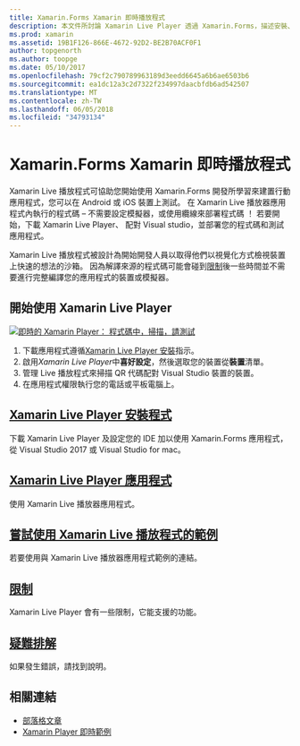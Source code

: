 ```yaml
---
title: Xamarin.Forms Xamarin 即時播放程式
description: 本文件所討論 Xamarin Live Player 透過 Xamarin.Forms，描述安裝、 Xamarin Live 播放器應用程式、 範例搭配 Xamarin Live 播放程式，限制，並進行疑難排解。
ms.prod: xamarin
ms.assetid: 19B1F126-866E-4672-92D2-BE2B70ACF0F1
author: topgenorth
ms.author: toopge
ms.date: 05/10/2017
ms.openlocfilehash: 79cf2c790789963189d3eedd6645a6b6ae6503b6
ms.sourcegitcommit: ea1dc12a3c2d7322f234997daacbfdb6ad542507
ms.translationtype: MT
ms.contentlocale: zh-TW
ms.lasthandoff: 06/05/2018
ms.locfileid: "34793134"
---
```

# <a name="xamarin-live-player-for-xamarinforms"></a>Xamarin.Forms Xamarin 即時播放程式

Xamarin Live 播放程式可協助您開始使用 Xamarin.Forms 開發所學習來建置行動應用程式，您可以在 Android 或 iOS 裝置上測試。 在 Xamarin Live 播放器應用程式內執行的程式碼 – 不需要設定模擬器，或使用纜線來部署程式碼 ！ 若要開始，下載 Xamarin Live Player、 配對 Visual studio，並部署您的程式碼和測試應用程式。 

Xamarin Live 播放程式被設計為開始開發人員以取得他們以視覺化方式檢視裝置上快速的想法的沙箱。 因為解譯來源的程式碼可能會碰到[限制](limitations.md)後一些時間並不需要進行完整編譯您的應用程式的裝置或模擬器。

## <a name="get-started-with-xamarin-live-player"></a>開始使用 Xamarin Live Player

[![即時的 Xamarin Player： 程式碼中，掃描，請測試](images/xamarin-live.png)](images/xamarin-live-sml.png#lightbox)

1. 下載應用程式遵循[Xamarin Live Player 安裝](install.md)指示。
2. 啟用*Xamarin Live Player*中**喜好設定**，然後選取您的裝置從**裝置**清單。
2. 管理 Live 播放程式來掃描 QR 代碼配對 Visual Studio 裝置的裝置。
3. 在應用程式權限執行您的電話或平板電腦上。

## <a name="xamarin-live-player-setupinstallmd"></a>[Xamarin Live Player 安裝程式](install.md)

下載 Xamarin Live Player 及設定您的 IDE 加以使用 Xamarin.Forms 應用程式，從 Visual Studio 2017 或 Visual Studio for mac。 

## <a name="xamarin-live-player-appplayermd"></a>[Xamarin Live Player 應用程式](player.md)

使用 Xamarin Live 播放器應用程式。

## <a name="samples-to-try-with-xamarin-live-playersamplesmd"></a>[嘗試使用 Xamarin Live 播放程式的範例](samples.md)

若要使用與 Xamarin Live 播放器應用程式範例的連結。

## <a name="limitationslimitationsmd"></a>[限制](limitations.md)

Xamarin Live Player 會有一些限制，它能支援的功能。

## <a name="troubleshootingtroubleshootingmd"></a>[疑難排解](troubleshooting.md)

如果發生錯誤，請找到說明。

## <a name="related-links"></a>相關連結

- [部落格文章](https://blog.xamarin.com/live-player/)
- [Xamarin Player 即時範例](https://developer.xamarin.com/samples/xamarin-live-player/all/)
